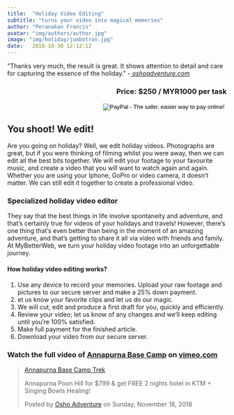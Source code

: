 ```yaml
---
title:  "Holiday Video Editing"
subtitle: "turns your video into magical memories"
author: "Peranakan Francis"
avatar: "img/authors/author.jpg"
image: "img/holiday/jumbotron.jpg"
date:   2018-10-30 12:12:12
---
```


"Thanks very much, the result is great. It shows attention to detail and care for capturing the essence of the holiday." -<a href="https://www.facebook.com/oshoworldadventures/videos/186371325604026/" target="_blank"><i> oshoadventure.com</i></a>

<div style="text-align: right">
<h3>Price: $250 / MYR1000 per task</h3></div>
<div align="right">
<form target="paypal" action="https://www.paypal.com/cgi-bin/webscr" method="post">
<input type="hidden" name="cmd" value="_s-xclick">
<input type="hidden" name="hosted_button_id" value="HXGSTFU3DFF6S">
<input type="image" src="https://www.paypalobjects.com/en_US/i/btn/btn_cart_LG.gif" border="0" name="submit" alt="PayPal - The safer, easier way to pay online!">
<img alt="" border="0" src="https://www.paypalobjects.com/en_US/i/scr/pixel.gif" width="1" height="1">
</form>
</div>

## You shoot! We edit!
Are you going on holiday? Well, we edit holiday videos. Photographs are great, but if you were thinking of filming whilst you were away, then we can edit all the best bits together. We will edit your footage to your favourite music, and create a video that you will want to watch again and again. Whether you are using your Iphone, GoPro or video camera, it doesn’t matter. We can still edit it together to create a professional video.

### Specialized holiday video editor
They say that the best things in life involve spontaneity and adventure, and that’s certainly true for videos of your holidays and travels! However, there’s one thing that’s even better than being in the moment of an amazing adventure, and that’s getting to share it all via video with friends and family. At MyBetterWeb, we turn your holiday video footage into an unforgettable journey.

#### How holiday video editing works?

1. Use any device to record your memories. Upload your raw footage and pictures to our secure server and make a 25% down payment.
2. et us know your favorite clips and let us do our magic.
3. We will cut, edit and produce a first draft for you, quickly and efficiently.
4. Review your video; let us know of any changes and we’ll keep editing until you’re 100% satisfied.
5. Make full payment for the finished article.
6. Download your video from our secure server.

### Watch the full video of <a href="https://vimeo.com/300241052" target="_blank">Annapurna Base Camp</a> on <a href="https://vimeo.com/300241052" target="_blank">vimeo.com</a>
<div class="fb-video" data-href="https://www.facebook.com/oshoworldadventures/videos/186371325604026/" data-width="640" data-show-text="false"><blockquote cite="https://www.facebook.com/oshoworldadventures/videos/186371325604026/" class="fb-xfbml-parse-ignore"><a href="https://www.facebook.com/oshoworldadventures/videos/186371325604026/">Annapurna Base Camp Trek</a><p>Annapurna Poon Hill for $799 &amp; get FREE 2 nights hotel in KTM + Singing Bowls Healing!</p>Posted by <a href="https://www.facebook.com/oshoworldadventures/">Osho Adventure</a> on Sunday, November 18, 2018</blockquote></div><br/>
